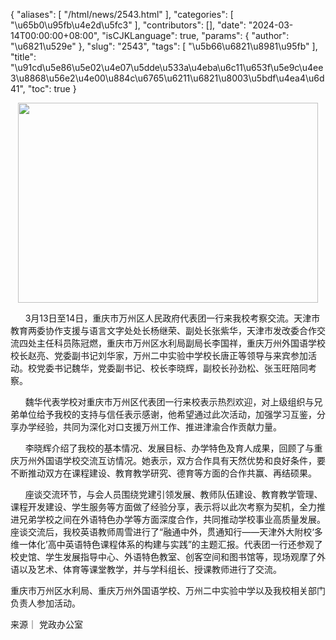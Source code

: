 {
    "aliases": [
        "/html/news/2543.html"
    ],
    "categories": [
        "\u65b0\u95fb\u4e2d\u5fc3"
    ],
    "contributors": [],
    "date": "2024-03-14T00:00:00+08:00",
    "isCJKLanguage": true,
    "params": {
        "author": "\u6821\u529e"
    },
    "slug": "2543",
    "tags": [
        "\u5b66\u6821\u8981\u95fb"
    ],
    "title": "\u91cd\u5e86\u5e02\u4e07\u5dde\u533a\u4eba\u6c11\u653f\u5e9c\u4ee3\u8868\u56e2\u4e00\u884c\u6765\u6211\u6821\u8003\u5bdf\u4ea4\u6d41",
    "toc": true
}


<img
    src="https://cdn.tfls.online/mirror/full/52ebf996bc9b77e408e3ad33f81a779e11575ae8.jpg"
    style="display:block;margin-left:auto;margin-right:auto;"
    decoding="async"
    fetchpriority="auto"
    loading="lazy"
    height="320"
    width="480"
/>




  





      3月13日至14日，重庆市万州区人民政府代表团一行来我校考察交流。天津市教育两委协作支援与语言文字处处长杨继荣、副处长张紫华，天津市发改委合作交流四处主任科员陈冠燃，重庆市万州区水利局副局长李国祥，重庆万州外国语学校校长赵亮、党委副书记刘华家，万州二中实验中学校长唐正等领导与来宾参加活动。校党委书记魏华，党委副书记、校长李晓辉，副校长孙劲松、张玉旺陪同考察。




  





      魏华代表学校对重庆市万州区代表团一行来校表示热烈欢迎，对上级组织与兄弟单位给予我校的支持与信任表示感谢，他希望通过此次活动，加强学习互鉴，分享办学经验，共同为深化对口支援万州工作、推进津渝合作贡献力量。




  





      李晓辉介绍了我校的基本情况、发展目标、办学特色及育人成果，回顾了与重庆万州外国语学校交流互访情况。她表示，双方合作具有天然优势和良好条件，要不断推动双方在课程建设、教育教学研究、德育等方面的合作共赢、再结硕果。




  





      座谈交流环节，与会人员围绕党建引领发展、教师队伍建设、教育教学管理、课程开发建设、学生服务等方面做了经验分享，表示将以此次考察为契机，全力推进兄弟学校之间在外语特色办学等方面深度合作，共同推动学校事业高质量发展。座谈交流后，我校英语教师周雪进行了“融通中外，贯通知行——天津外大附校‘多维一体化’高中英语特色课程体系的构建与实践”的主题汇报。代表团一行还参观了校史馆、学生发展指导中心、外语特色教室、创客空间和图书馆等，现场观摩了外语以及艺术、体育等课堂教学，并与学科组长、授课教师进行了交流。




  






 




 重庆市万州区水利局、重庆万州外国语学校、万州二中实验中学以及我校相关部门负责人参加活动。




  




来源｜ 党政办公室  


  





  



